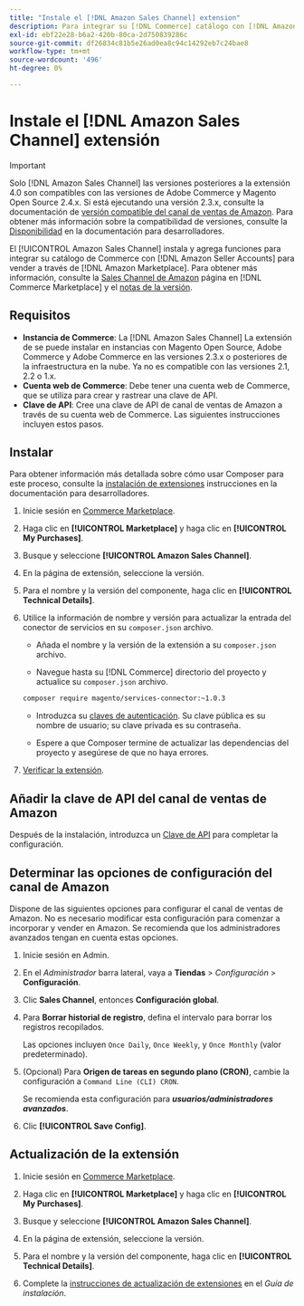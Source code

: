 ```yaml
---
title: "Instale el [!DNL Amazon Sales Channel] extension"
description: Para integrar su [!DNL Commerce] catálogo con [!DNL Amazon Seller Accounts] y vender a través de [!DNL Amazon Marketplace], descargue e instale la extensión de Sales Channel de Amazon.
exl-id: ebf22e28-b6a2-420b-80ca-2d750839286c
source-git-commit: df26834c81b5e26ad0ea8c94c14292eb7c24bae8
workflow-type: tm+mt
source-wordcount: '496'
ht-degree: 0%

---
```


# Instale el [!DNL Amazon Sales Channel] extensión

>[!IMPORTANT]
>
>Solo [!DNL Amazon Sales Channel] las versiones posteriores a la extensión 4.0 son compatibles con las versiones de Adobe Commerce y Magento Open Source 2.4.x. Si está ejecutando una versión 2.3.x, consulte la documentación de [versión compatible del canal de ventas de Amazon](https://docs.magento.com/user-guide/v2.3/sales-channels/amazon/amazon-sales-channel.html). Para obtener más información sobre la compatibilidad de versiones, consulte la [Disponibilidad](https://experienceleague.adobe.com/docs/commerce-operations/release/product-availability.html) en la documentación para desarrolladores.

El [!UICONTROL Amazon Sales Channel] instala y agrega funciones para integrar su catálogo de Commerce con [!DNL Amazon Seller Accounts] para vender a través de [!DNL Amazon Marketplace]. Para obtener más información, consulte la [Sales Channel de Amazon](https://marketplace.magento.com/magento-module-amazon.html) página en [!DNL Commerce Marketplace] y el [notas de la versión](release-notes.md).

## Requisitos

- **Instancia de Commerce**: La [!DNL Amazon Sales Channel] La extensión de se puede instalar en instancias con Magento Open Source, Adobe Commerce y Adobe Commerce en las versiones 2.3.x o posteriores de la infraestructura en la nube. Ya no es compatible con las versiones 2.1, 2.2 o 1.x.
- **Cuenta web de Commerce**: Debe tener una cuenta web de Commerce, que se utiliza para crear y rastrear una clave de API.
- **Clave de API**: Cree una clave de API de canal de ventas de Amazon a través de su cuenta web de Commerce. Las siguientes instrucciones incluyen estos pasos.

## Instalar

Para obtener información más detallada sobre cómo usar Composer para este proceso, consulte la [instalación de extensiones](https://experienceleague.adobe.com/docs/commerce-operations/installation-guide/tutorials/extensions.html) instrucciones en la documentación para desarrolladores.

1. Inicie sesión en [Commerce Marketplace](https://marketplace.magento.com/customer/account/).

1. Haga clic en **[!UICONTROL Marketplace]** y haga clic en **[!UICONTROL My Purchases]**.

1. Busque y seleccione **[!UICONTROL Amazon Sales Channel]**.

1. En la página de extensión, seleccione la versión.

1. Para el nombre y la versión del componente, haga clic en **[!UICONTROL Technical Details]**.

1. Utilice la información de nombre y versión para actualizar la entrada del conector de servicios en su `composer.json` archivo.

   - Añada el nombre y la versión de la extensión a su `composer.json` archivo.

   - Navegue hasta su [!DNL Commerce] directorio del proyecto y actualice su `composer.json` archivo.

   ```bash
   composer require magento/services-connector:~1.0.3
   ```

   - Introduzca su [claves de autenticación](https://experienceleague.adobe.com/docs/commerce-operations/installation-guide/prerequisites/authentication-keys.html). Su clave pública es su nombre de usuario; su clave privada es su contraseña.

   - Espere a que Composer termine de actualizar las dependencias del proyecto y asegúrese de que no haya errores.


1. [Verificar la extensión](https://experienceleague.adobe.com/docs/commerce-operations/installation-guide/tutorials/extensions.html).

## Añadir la clave de API del canal de ventas de Amazon

Después de la instalación, introduzca un [Clave de API](./amazon-verify-api-key.md) para completar la configuración.

## Determinar las opciones de configuración del canal de Amazon

Dispone de las siguientes opciones para configurar el canal de ventas de Amazon. No es necesario modificar esta configuración para comenzar a incorporar y vender en Amazon. Se recomienda que los administradores avanzados tengan en cuenta estas opciones.

1. Inicie sesión en Admin.

1. En el _Administrador_ barra lateral, vaya a **Tiendas** > _Configuración_ > **Configuración**.

1. Clic **Sales Channel**, entonces **Configuración global**.

1. Para **Borrar historial de registro**, defina el intervalo para borrar los registros recopilados.

   Las opciones incluyen `Once Daily`, `Once Weekly`, y `Once Monthly` (valor predeterminado).

1. (Opcional) Para **Origen de tareas en segundo plano (CRON)**, cambie la configuración a `Command Line (CLI) CRON`.

   Se recomienda esta configuración para **_usuarios/administradores avanzados_**.

1. Clic **[!UICONTROL Save Config]**.

## Actualización de la extensión

1. Inicie sesión en [Commerce Marketplace](https://marketplace.magento.com/customer/account/).

1. Haga clic en **[!UICONTROL Marketplace]** y haga clic en **[!UICONTROL My Purchases]**.

1. Busque y seleccione **[!UICONTROL Amazon Sales Channel]**.

1. En la página de extensión, seleccione la versión.

1. Para el nombre y la versión del componente, haga clic en **[!UICONTROL Technical Details]**.

1. Complete la [instrucciones de actualización de extensiones](https://experienceleague.adobe.com/docs/commerce-operations/installation-guide/tutorials/extensions.html) en el _Guía de instalación_.
